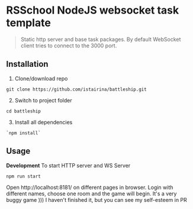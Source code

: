 # RSSchool NodeJS websocket task template

> Static http server and base task packages.
> By default WebSocket client tries to connect to the 3000 port.

## Installation

1. Clone/download repo

```
git clone https://github.com/istairina/battleship.git
```

2. Switch to project folder

```
cd battleship
```

3. Install all dependencies

```
`npm install`
```

## Usage

**Development**
To start HTTP server and WS Server

```
npm run start
```

Open http://localhost:8181/ on different pages in browser. Login with different names, choose one room and the game will begin. It's a very buggy game )))
I haven't finished it, but you can see my self-esteem in PR
